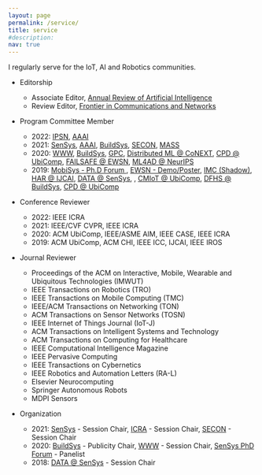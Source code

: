 ```yaml
---
layout: page
permalink: /service/
title: service
#description: 
nav: true
---
```


I regularly serve for the IoT, AI and Robotics communities. 

- Editorship
    - Associate Editor, [Annual Review of Artificial Intelligence](https://www.worldscientific.com/worldscinet/wsarai)
    - Review Editor, [Frontier in Communications and Networks](https://www.frontiersin.org/journals/communications-and-networks#)

- Program Committee Member
    - 2022: [IPSN](https://ipsn.acm.org/2022/), [AAAI](https://aaai.org/Conferences/AAAI-22/)
    - 2021: [SenSys](https://sensys2021.dei.uc.pt/), [AAAI](https://aaai.org/Conferences/AAAI-21/), [BuildSys](http://buildsys.acm.org/2021/), [SECON](https://secon2021.ieee-secon.org/), [MASS](https://eng.auburn.edu/conference/ieee-mass2021/)
    - 2020: [WWW](https://www2020.thewebconf.org/), [BuildSys](http://buildsys.acm.org/2020/), [GPC](https://www.gpc2020.cn/index.html), [Distributed ML @ CoNEXT](https://distributedml.org/), [CPD @ UbiComp](https://ubicomp-cpd.com/), [FAILSAFE @ EWSN](https://wp.doc.ic.ac.uk/failsafe/), [ML4AD @ NeurIPS](https://ml4ad.github.io/)
    - 2019: [MobiSys - Ph.D Forum ](http://soar.group/mobisys19risingstarsforum/#), [EWSN - Demo/Poster](http://ewsn2019.thss.tsinghua.edu.cn/), [IMC (Shadow)](https://conferences.sigcomm.org/imc/2019), [HAR @ IJCAI](https://sites.google.com/site/zhangleuestc/deep-learning-for-human-activity-recognition), [DATA @ SenSys](https://workshopdata.github.io/DATA2019/), , [CMIoT @ UbiComp](https://cmliot2019.github.io/), [DFHS @ BuildSys](https://dfhs-buildsys.github.io/dfhs2019/), [CPD @ UbiComp](https://ubicomp-cpd.com/)

- Conference Reviewer
    - 2022: IEEE ICRA
    - 2021: IEEE/CVF CVPR, IEEE ICRA
    - 2020: ACM UbiComp, IEEE/ASME AIM, IEEE CASE, IEEE ICRA 
    - 2019: ACM UbiComp, ACM CHI, IEEE ICC, IJCAI, IEEE IROS

- Journal Reviewer
    - Proceedings of the ACM on Interactive, Mobile, Wearable and Ubiquitous Technologies (IMWUT)
    - IEEE Transactions on Robotics (TRO)
    - IEEE Transactions on Mobile Computing (TMC)
    - IEEE/ACM Transactions on Networking (TON)
    - ACM Transactions on Sensor Networks (TOSN)
    - IEEE Internet of Things Journal (IoT-J)
    - ACM Transactions on Intelligent Systems and Technology 
    - ACM Transactions on Computing for Healthcare
    - IEEE Computational Intelligence Magazine
    - IEEE Pervasive Computing
    - IEEE Transactions on Cybernetics
    - IEEE Robotics and Automation Letters (RA-L)
    - Elsevier Neurocomputing
    - Springer Autonomous Robots
    - MDPI Sensors

- Organization
    - 2021: [SenSys](https://sensys2021.dei.uc.pt/) - Session Chair, [ICRA](https://www.ieee-icra.org/) - Session Chair, [SECON](https://secon2021.ieee-secon.org/) - Session Chair
    - 2020: [BuildSys](http://buildsys.acm.org/2020/) - Publicity Chair, [WWW](https://www2020.thewebconf.org/) - Session Chair, [SenSys PhD Forum](http://sensys.acm.org/2020/dc/) - Panelist
    - 2018: [DATA @ SenSys](https://workshopdata.github.io/DATA2018/) - Session Chair
